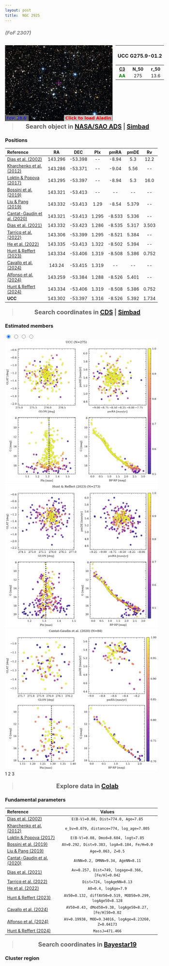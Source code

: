 ```yaml
---
layout: post
title:  NGC 2925
---
```

<h3><span style="color: #808080;"><i>(FoF 2307)</i></span></h3><div style="display: flex; justify-content: space-between; width:720px;height:250px">
<div style="text-align: center;">

<!-- Static image + data attributes for FOV and target -->
<img id="aladin_img"
     data-umami-event="aladin_load"
     src="https://raw.githubusercontent.com/ucc23/Q4N/main/plots/ngc2925_aladin.webp"
     alt="Click to load Aladin Lite" 
     style="width:355px;height:250px; cursor: pointer;"
     data-fov="0.453" 
     data-target="143.302 -53.397"/>
<!-- Div to contain Aladin Lite viewer -->
<div id="aladin-lite-div" style="width:355px;height:250px;display:none;"></div>
<!-- Aladin Lite script (will be loaded after the image is clicked) -->
<script src="{{ site.baseurl }}/scripts/aladin_load.js"></script>

</div>
<!-- Left block -->

<table style="width:355px;height:250px;">
  <!-- Row 1 (title) -->
  <tr>
    <td colspan="5"><h3>UCC G275.9-01.2</h3></td>
  </tr>
  <!-- Row 2 -->
  <tr>
    <th style="text-align: center;"><a href="https://ucc.ar/faq#what-is-the-c3-parameter" title="Combined class">C3</a></th>
    <th style="text-align: center;"><div title="Stars with membership probability >50%">N_50</div></th>
    <th style="text-align: center;"><div title="Radius that contains half the members [arcmin]">r_50</div></th>
  </tr>
  <!-- Row 3 -->
  <tr>
    <td style="text-align: center;"><span style="color: green; font-weight: bold;">A</span><span style="color: green; font-weight: bold;">A</span></td>
    <td style="text-align: center;">275</td>
    <td style="text-align: center;">13.6</td>
  </tr>
</table>
</div>

> <p style="text-align:center; font-weight: bold; font-size:20px">Search object in <a data-umami-event="nasa_search" href="https://ui.adsabs.harvard.edu/search/q=%20collection%3Aastronomy%20body%3A%22NGC%202925%22&sort=date%20desc%2C%20bibcode%20desc&p_=0" target="_blank">NASA/SAO ADS</a> | <a data-umami-event="simbad_search" href="https://simbad.cds.unistra.fr/simbad/sim-id-refs?Ident=ngc2925" target="_blank">Simbad</a></p>


### Positions

| Reference    | RA    | DEC   | Plx  | pmRA  | pmDE   |  Rv  |
| :---         | :---: | :---: | :---: | :---: | :---: | :---: |
|[Dias et al. (2002)](https://ui.adsabs.harvard.edu/abs/2002A%26A...389..871D) | 143.296 | -53.398 | -- | -8.94 | 5.3 | 12.2 |
|[Kharchenko et al. (2012)](https://ui.adsabs.harvard.edu/abs/2012A%26A...543A.156K) | 143.286 | -53.371 | -- | -9.04 | 5.56 | -- |
|[Loktin & Popova (2017)](https://ui.adsabs.harvard.edu/abs/2017AstBu..72..257L) | 143.295 | -53.397 | -- | -8.94 | 5.3 | 16.0 |
|[Bossini et al. (2019)](https://ui.adsabs.harvard.edu/abs/2019A%26A...623A.108B) | 143.321 | -53.413 | -- | -- | -- | -- |
|[Liu & Pang (2019)](https://ui.adsabs.harvard.edu/abs/2019ApJS..245...32L) | 143.332 | -53.413 | 1.29 | -8.54 | 5.379 | -- |
|[Cantat-Gaudin et al. (2020)](https://ui.adsabs.harvard.edu/abs/2020A%26A...640A...1C) | 143.321 | -53.413 | 1.295 | -8.533 | 5.336 | -- |
|[Dias et al. (2021)](https://ui.adsabs.harvard.edu/abs/2021MNRAS.504..356D) | 143.332 | -53.423 | 1.286 | -8.535 | 5.317 | 3.503 |
|[Tarricq et al. (2022)](https://ui.adsabs.harvard.edu/abs/2022A%26A...659A..59T) | 143.306 | -53.399 | 1.295 | -8.521 | 5.384 | -- |
|[He et al. (2022)](https://ui.adsabs.harvard.edu/abs/2022ApJS..262....7H) | 143.335 | -53.413 | 1.322 | -8.502 | 5.394 | -- |
|[Hunt & Reffert (2023)](https://ui.adsabs.harvard.edu/abs/2023A%26A...673A.114H) | 143.334 | -53.406 | 1.319 | -8.508 | 5.386 | 0.752 |
|[Cavallo et al. (2024)](https://ui.adsabs.harvard.edu/abs/2024AJ....167...12C) | 143.24 | -53.415 | 1.319 | -- | -- | -- |
|[Alfonso et al. (2024)](https://ui.adsabs.harvard.edu/abs/2024A%26A...689A..18A) | 143.259 | -53.384 | 1.288 | -8.526 | 5.401 | -- |
|[Hunt & Reffert (2024)](https://ui.adsabs.harvard.edu/abs/2024A%26A...686A..42H) | 143.334 | -53.406 | 1.319 | -8.508 | 5.386 | 0.752 |
| **UCC** |143.302 | -53.397 | 1.316 | -8.526 | 5.392 | 1.734 |

> <p style="text-align:center; font-weight: bold; font-size:20px">Search coordinates in <a data-umami-event="cds_coord_search" href="https://cdsportal.u-strasbg.fr/?target=143.302,-53.397" target="_blank">CDS</a> | <a data-umami-event="simbad_coord_search" href="https://simbad.cds.unistra.fr/mobile/object_list.html?coord=143.302%20-53.397&output=json&radius=5&userEntry=ngc2925" target="_blank">Simbad</a></p>

### Estimated members

<div class="carousel">
<input type="radio" name="radio-btn" id="slide1" checked>
<input type="radio" name="radio-btn" id="slide1">
<input type="radio" name="radio-btn" id="slide2">
<input type="radio" name="radio-btn" id="slide3">
<div class="slides">
<div class="slide">
<a href="https://raw.githubusercontent.com/ucc23/Q4N/main/plots/UCC/ngc2925.webp" target="_blank">
<img src="https://raw.githubusercontent.com/ucc23/Q4N/main/plots/UCC/ngc2925.webp" alt="NGC 2925 UCC">
</a>
</div>
<div class="slide">
<a href="https://raw.githubusercontent.com/ucc23/Q4N/main/plots/HUNT23/ngc2925.webp" target="_blank">
<img src="https://raw.githubusercontent.com/ucc23/Q4N/main/plots/HUNT23/ngc2925.webp" alt="NGC 2925 HUNT23">
</a>
</div>
<div class="slide">
<a href="https://raw.githubusercontent.com/ucc23/Q4N/main/plots/CANTAT20/ngc2925.webp" target="_blank">
<img src="https://raw.githubusercontent.com/ucc23/Q4N/main/plots/CANTAT20/ngc2925.webp" alt="NGC 2925 CANTAT20">
</a>
</div>
</div>
<div class="indicators">
<label for="slide1">1</label>
<label for="slide2">2</label>
<label for="slide3">3</label>
</div>
</div>


> <p style="text-align:center; font-weight: bold; font-size:20px">Explore data in <a data-umami-event="colab" href="https://colab.research.google.com/github/ucc23/ucc/blob/main/assets/notebook.ipynb" target="_blank">Colab</a></p>


### Fundamental parameters

| Reference |  Values |
| :---      |  :---:  |
| [Dias et al. (2002)](https://ui.adsabs.harvard.edu/abs/2002A%26A...389..871D) | `E(B-V)=0.08, Dist=774.0, Age=7.85` |
| [Kharchenko et al. (2012)](https://ui.adsabs.harvard.edu/abs/2012A%26A...543A.156K) | `e_bv=0.079, distance=774, log_age=7.805` |
| [Loktin & Popova (2017)](https://ui.adsabs.harvard.edu/abs/2017AstBu..72..257L) | `E(B-V)=0.08, Dmod=8.604, logt=7.85` |
| [Bossini et al. (2019)](https://ui.adsabs.harvard.edu/abs/2019A%26A...623A.108B) | `AV=0.292, Dist=9.383, logA=8.184, Fe/H=0.0` |
| [Liu & Pang (2019)](https://ui.adsabs.harvard.edu/abs/2019ApJS..245...32L) | `Age=0.063, Z=0.5` |
| [Cantat-Gaudin et al. (2020)](https://ui.adsabs.harvard.edu/abs/2020A%26A...640A...1C) | `AVNN=0.2, DMNN=9.34, AgeNN=8.11` |
| [Dias et al. (2021)](https://ui.adsabs.harvard.edu/abs/2021MNRAS.504..356D) | `Av=0.257, Dist=749, logage=8.366, [Fe/H]=0.042` |
| [Tarricq et al. (2022)](https://ui.adsabs.harvard.edu/abs/2022A%26A...659A..59T) | `Dist=724, logAgeNN=8.13` |
| [He et al. (2022)](https://ui.adsabs.harvard.edu/abs/2022ApJS..262....7H) | `A0=0.4, logAge=7.9` |
| [Hunt & Reffert (2023)](https://ui.adsabs.harvard.edu/abs/2023A%26A...673A.114H) | `AV50=0.132, diffAV50=0.519, MOD50=9.299, logAge50=8.128` |
| [Cavallo et al. (2024)](https://ui.adsabs.harvard.edu/abs/2024AJ....167...12C) | `AV50=0.43, dMod50=9.38, logAge50=8.27, [Fe/H]50=0.02` |
| [Alfonso et al. (2024)](https://ui.adsabs.harvard.edu/abs/2024A%26A...689A..18A) | `AV=0.19938, MOD=9.34016, logAge=8.23260, Z=0.04173` |
| [Hunt & Reffert (2024)](https://ui.adsabs.harvard.edu/abs/2024A%26A...686A..42H) | `MassJ=471.466` |

> <p style="text-align:center; font-weight: bold; font-size:20px">Search coordinates in <a data-umami-event="bayestar" href="http://argonaut.skymaps.info/query?lon=275.955%20&lat=-1.262&coordsys=gal&mapname=bayestar2019" target="_blank">Bayestar19</a></p>


### Cluster region

<html lang="en">
  <body>
    <center>
    <div id="plot-params"
         data-oc-name="ngc2925"
         data-ra-center="143.32"
         data-dec-center="-53.41"
         data-rad-deg="13.6"
         data-plx="1.316">
    </div>
    <div id="plot-container">
        <div id="plot"></div>
    </div>
    <script defer type="module" src="{{ site.baseurl }}/scripts/radec_scatter.js"></script>
    </center>
  </body>
</html>
<br>

